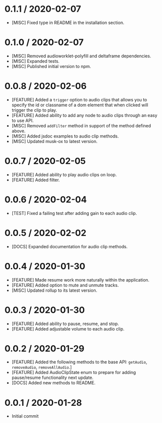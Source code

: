 0.1.1 / 2020-02-07
==================
* [MISC] Fixed type in README in the installation section.

0.1.0 / 2020-02-07
==================
* [MISC] Removed audioworklet-polyfill and deltaframe dependencies.
* [MISC] Expanded tests.
* [MISC] Published initial version to npm.

0.0.8 / 2020-02-06
==================
* [FEATURE] Added a `trigger` option to audio clips that allows you to specify the id or classname of a dom element that when clicked will trigger the clip to play.
* [FEATURE] Added ability to add any node to audio clips through an easy to use API.
* [MISC] Removed `addFilter` method in support of the method defined above.
* [MISC] Added jsdoc examples to audio clip methods.
* [MISC] Updated musk-ox to latest version.

0.0.7 / 2020-02-05
==================
* [FEATURE] Added ability to play audio clips on loop.
* [FEATURE] Added filter.

0.0.6 / 2020-02-04
==================
* [TEST] Fixed a failing test after adding gain to each audio clip.

0.0.5 / 2020-02-02
==================
* [DOCS] Expanded documentation for audio clip methods.

0.0.4 / 2020-01-30
==================
* [FEATURE] Made resume work more naturally within the application.
* [FEATURE] Added option to mute and unmute tracks.
* [MISC] Updated rollup to its latest version.

0.0.3 / 2020-01-30
==================
* [FEATURE] Added ability to pause, resume, and stop.
* [FEATURE] Added adjustable volume to each audio clip.

0.0.2 / 2020-01-29
==================
* [FEATURE] Added the following methods to the base API: `getAudio`, `removeAudio`, `removeAllAudio`.]
* [FEATURE] Added AudioClipState enum to prepare for adding pause/resume functionality next update.
* [DOCS] Added new methods to README.

0.0.1 / 2020-01-28
==================
* Initial commit
